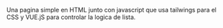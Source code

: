 Una pagina simple en HTML junto con javascript que usa tailwings para el CSS y VUE.jS para controlar la logica de lista.
